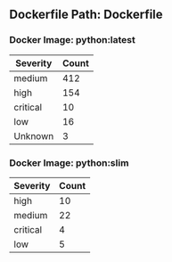 ## Dockerfile Path: Dockerfile

### Docker Image: python:latest
| Severity | Count |
|----------|-------|
| medium | 412 |
| high | 154 |
| critical | 10 |
| low | 16 |
| Unknown | 3 |

### Docker Image: python:slim
| Severity | Count |
|----------|-------|
| high | 10 |
| medium | 22 |
| critical | 4 |
| low | 5 |